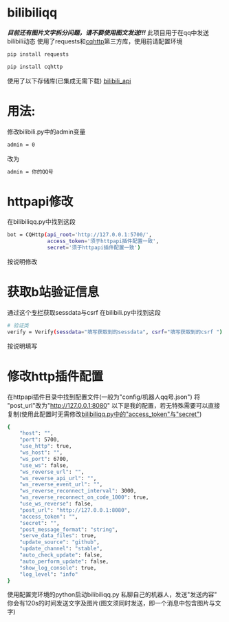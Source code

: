 # bilibiliqq
***目前还有图片文字拆分问题，请不要使用图文发送!!!***
此项目用于在qq中发送bilibili动态
使用了requests和[cqhttp](https://github.com/cqmoe/python-cqhttp)第三方库，使用前请配置环境
```sh
pip install requests
```
```sh
pip install cqhttp
```
使用了以下存储库(已集成无需下载)
[bilibili_api](https://github.com/Passkou/bilibili_api)
# 用法:
修改bilibili.py中的admin变量
```sh
admin = 0
```
改为
```sh
admin = 你的QQ号
```
# httpapi修改
在bilibiliqq.py中找到这段
```sh
bot = CQHttp(api_root='http://127.0.0.1:5700/',
             access_token='须于httpapi插件配置一致',
             secret='须于httpapi插件配置一致')
```
按说明修改
# 获取b站验证信息
通过这个[专栏](https://www.bilibili.com/read/cv4495682)获取sessdata与csrf
在bilibili.py中找到这段

```sh
# 验证类
verify = Verify(sessdata="填写获取到的sessdata", csrf="填写获取到的csrf	")
```
按说明填写

# 修改http插件配置
在httpapi插件目录中找到配置文件(一般为"config/机器人qq号.json")
将 "post_url"改为"http://127.0.0.1:8080"
以下是我的配置，若无特殊需要可以直接复制(使用此配置时无需修改[bilibiliqq.py中的"access_token"与"secret"](https://github.com/cdwcgt/bilibiliqq/blob/master/README.md#httpapi修改))
```sh
{
    "host": "",
    "port": 5700,
    "use_http": true,
    "ws_host": "",
    "ws_port": 6700,
    "use_ws": false,
    "ws_reverse_url": "",
    "ws_reverse_api_url": "",
    "ws_reverse_event_url": "",
    "ws_reverse_reconnect_interval": 3000,
    "ws_reverse_reconnect_on_code_1000": true,
    "use_ws_reverse": false,
    "post_url": "http://127.0.0.1:8080",
    "access_token": "",
    "secret": "",
    "post_message_format": "string",
    "serve_data_files": true,
    "update_source": "github",
    "update_channel": "stable",
    "auto_check_update": false,
    "auto_perform_update": false,
    "show_log_console": true,
    "log_level": "info"
}
```
使用配置完环境的python启动bilibiliqq.py
私聊自己的机器人，发送"发送内容"
你会有120s的时间发送文字及图片(图文须同时发送，即一个消息中包含图片与文字)
